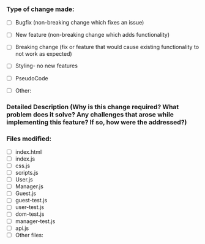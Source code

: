 ### Type of change made:
- [ ] Bugfix (non-breaking change which fixes an issue)
- [ ] New feature (non-breaking change which adds functionality)
- [ ] Breaking change (fix or feature that would cause existing functionality to not work as expected)
- [ ] Styling- no new features
- [ ] PseudoCode
- [ ] Other:


### Detailed Description (Why is this change required? What problem does it solve? Any challenges that arose while implementing this feature? If so, how were the addressed?)


### Files modified:

- [ ] index.html
- [ ] index.js
- [ ] css.js
- [ ] scripts.js
- [ ] User.js
- [ ] Manager.js
- [ ] Guest.js
- [ ] guest-test.js
- [ ] user-test.js
- [ ] dom-test.js
- [ ] manager-test.js
- [ ] api.js
- [ ] Other files:

